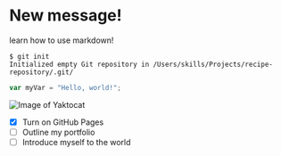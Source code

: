 # New message!

learn how to use markdown!

```
$ git init
Initialized empty Git repository in /Users/skills/Projects/recipe-repository/.git/
```

``` javascript
var myVar = "Hello, world!";
```

![Image of Yaktocat](https://octodex.github.com/images/yaktocat.png)

- [X] Turn on GitHub Pages
- [ ] Outline my portfolio
- [ ] Introduce myself to the world
